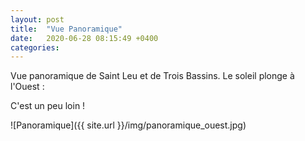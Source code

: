 ```yaml
---
layout: post
title:  "Vue Panoramique"
date:   2020-06-28 08:15:49 +0400
categories: 
---
```



Vue panoramique de Saint Leu et de Trois Bassins. Le soleil plonge à l'Ouest :

C'est un peu loin !

![Panoramique]({{ site.url }}/img/panoramique_ouest.jpg)
